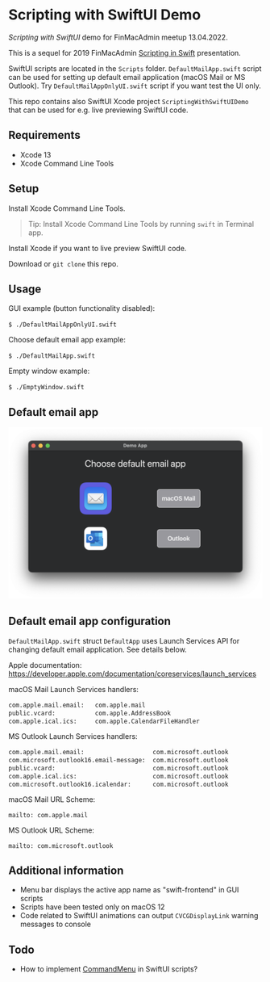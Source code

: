 # Scripting with SwiftUI Demo

*Scripting with SwiftUI* demo for FinMacAdmin meetup 13.04.2022. 

This is a sequel for 2019 FinMacAdmin [Scripting in Swift](https://github.com/jlehikoinen/ScriptingInSwiftDemo) presentation.

SwiftUI scripts are located in the `Scripts` folder. `DefaultMailApp.swift` script can be used for setting up default email application (macOS Mail or MS Outlook). Try `DefaultMailAppOnlyUI.swift` script if you want test the UI only.

This repo contains also SwiftUI Xcode project `ScriptingWithSwiftUIDemo` that can be used for e.g. live previewing SwiftUI code.

## Requirements

* Xcode 13
* Xcode Command Line Tools

## Setup

Install Xcode Command Line Tools.

> Tip: Install Xcode Command Line Tools by running `swift` in Terminal app.

Install Xcode if you want to live preview SwiftUI code.

Download or `git clone` this repo.

## Usage

GUI example (button functionality disabled):

`$ ./DefaultMailAppOnlyUI.swift`

Choose default email app example:

`$ ./DefaultMailApp.swift`

Empty window example:

`$ ./EmptyWindow.swift`

## Default email app

![Demo app](Screenshots/DemoApp.png)

## Default email app configuration

`DefaultMailApp.swift` struct `DefaultApp` uses Launch Services API for changing default email application. See details below.

Apple documentation: https://developer.apple.com/documentation/coreservices/launch_services

macOS Mail Launch Services handlers:

```
com.apple.mail.email:   com.apple.mail
public.vcard:           com.apple.AddressBook
com.apple.ical.ics:     com.apple.CalendarFileHandler
```

MS Outlook Launch Services handlers:

```
com.apple.mail.email:                   com.microsoft.outlook
com.microsoft.outlook16.email-message:  com.microsoft.outlook
public.vcard:                           com.microsoft.outlook
com.apple.ical.ics:                     com.microsoft.outlook
com.microsoft.outlook16.icalendar:      com.microsoft.outlook
```

macOS Mail URL Scheme:

```
mailto: com.apple.mail
```

MS Outlook URL Scheme:

```
mailto: com.microsoft.outlook
```

## Additional information

* Menu bar displays the active app name as "swift-frontend" in GUI scripts
* Scripts have been tested only on macOS 12
* Code related to SwiftUI animations can output `CVCGDisplayLink` warning messages to console

## Todo

* How to implement [CommandMenu](https://developer.apple.com/documentation/swiftui/commandmenu) in SwiftUI scripts?